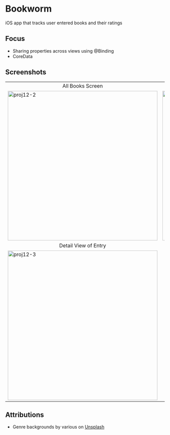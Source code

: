 # Bookworm
iOS app that tracks user entered books and their ratings

## Focus
* Sharing properties across views using @Binding
* CoreData

## Screenshots
<table>
  <tr>
    <td align="middle">All Books Screen</td>
    <td align="middle">Adding a New Book</td>
  </tr>
  <tr>
    <td><img width="473" alt="proj12-2" src="https://user-images.githubusercontent.com/29722295/202800100-9db065db-35fd-4d19-b5c9-2098221286a2.png"/></td>
    <td><img width="473" alt="proj12" src="https://user-images.githubusercontent.com/29722295/202800082-75f9bd33-ac0f-4f0f-b7d0-32a735b9d4d3.png"/></td>
  </tr>
  <tr>
    <td align="middle">Detail View of Entry</td>
  </tr>
  <tr>
    <td><img width="473" alt="proj12-3" src="https://user-images.githubusercontent.com/29722295/202800120-0aea83c5-dabd-4ad7-8e31-59398bd1f761.png"/></td>
  </tr>
</table>

## Attributions
* Genre backgrounds by various on <a href="https://unsplash.com/">Unsplash</a>
